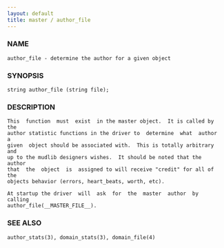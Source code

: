 ```yaml
---
layout: default
title: master / author_file
---
```


### NAME

    author_file - determine the author for a given object


### SYNOPSIS

    string author_file (string file);


### DESCRIPTION

    This  function  must  exist  in the master object.  It is called by the
    author statistic functions in the driver to  determine  what  author  a
    given  object should be associated with.  This is totally arbitrary and
    up to the mudlib designers wishes.  It should be noted that the  author
    that  the  object  is  assigned to will receive "credit" for all of the
    objects behavior (errors, heart_beats, worth, etc).

    At startup the driver  will  ask  for  the  master  author  by  calling
    author_file(__MASTER_FILE__).


### SEE ALSO

    author_stats(3), domain_stats(3), domain_file(4)
